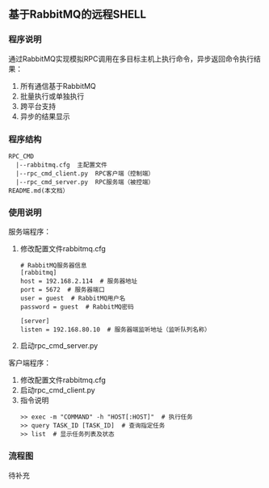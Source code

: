 ## 基于RabbitMQ的远程SHELL
### 程序说明
通过RabbitMQ实现模拟RPC调用在多目标主机上执行命令，异步返回命令执行结果：
1. 所有通信基于RabbitMQ
2. 批量执行或单独执行
3. 跨平台支持
4. 异步的结果显示


### 程序结构
```
RPC_CMD
  |--rabbitmq.cfg  主配置文件
  |--rpc_cmd_client.py  RPC客户端（控制端）
  |--rpc_cmd_server.py  RPC服务端（被控端）
README.md(本文档）
```

### 使用说明
服务端程序：
1. 修改配置文件rabbitmq.cfg
    ```
    # RabbitMQ服务器信息
    [rabbitmq]
    host = 192.168.2.114  # 服务器地址
    port = 5672  # 服务器端口
    user = guest  # RabbitMQ用户名
    password = guest  # RabbitMQ密码
    
    [server]
    listen = 192.168.80.10  # 服务器端监听地址（监听队列名称）
    ```
2. 启动rpc_cmd_server.py

客户端程序：
1. 修改配置文件rabbitmq.cfg
2. 启动rpc_cmd_client.py
3. 指令说明
    ```
    >> exec -m "COMMAND" -h "HOST[:HOST]"  # 执行任务
    >> query TASK_ID [TASK_ID]  # 查询指定任务
    >> list  # 显示任务列表及状态
    ```

### 流程图
待补充
